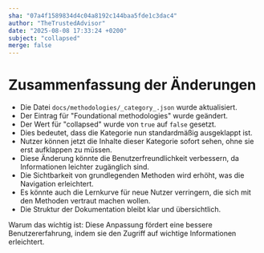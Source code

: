 ```yaml
---
sha: "07a4f1589834d4c04a8192c144baa5fde1c3dac4"
author: "TheTrustedAdvisor"
date: "2025-08-08 17:33:24 +0200"
subject: "collapsed"
merge: false
---
```


# Zusammenfassung der Änderungen

- Die Datei `docs/methodologies/_category_.json` wurde aktualisiert.
- Der Eintrag für "Foundational methodologies" wurde geändert.
- Der Wert für "collapsed" wurde von `true` auf `false` gesetzt.
- Dies bedeutet, dass die Kategorie nun standardmäßig ausgeklappt ist.
- Nutzer können jetzt die Inhalte dieser Kategorie sofort sehen, ohne sie erst aufklappen zu müssen.
- Diese Änderung könnte die Benutzerfreundlichkeit verbessern, da Informationen leichter zugänglich sind.
- Die Sichtbarkeit von grundlegenden Methoden wird erhöht, was die Navigation erleichtert.
- Es könnte auch die Lernkurve für neue Nutzer verringern, die sich mit den Methoden vertraut machen wollen.
- Die Struktur der Dokumentation bleibt klar und übersichtlich.

Warum das wichtig ist: Diese Anpassung fördert eine bessere Benutzererfahrung, indem sie den Zugriff auf wichtige Informationen erleichtert.


